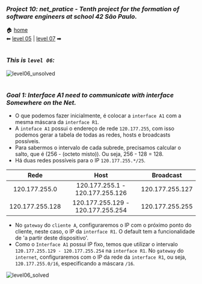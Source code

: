 ### _Project 10: net_pratice - Tenth project for the formation of software engineers at school 42 São Paulo._

🏠 [home](https://github.com/Vinicius-Santoro/42-formation-lvl2-10.net_pratice)<br>
⬅ [level 05](https://github.com/Vinicius-Santoro/42-formation-lvl2-10.net_pratice/blob/main/readmes/level05.md) | [level 07](https://github.com/Vinicius-Santoro/42-formation-lvl2-10.net_pratice/blob/main/readmes/level07.md) ➡
<h1></h1>

### _This is `level 06`:_

![level06_unsolved](https://user-images.githubusercontent.com/83036509/200199432-0576ccdb-0068-4076-ac1a-b01f4afb6825.png)

<h1></h1>

### _Goal 1: Interface A1 need to communicate with interface Somewhere on the Net._
- O que podemos fazer inicialmente, é colocar a `interface A1` com a mesma máscara da `interface R1`.
- A `inteface A1` possui o endereço de rede `120.177.255`, com isso podemos gerar a tabela de todas as redes, hosts e broadcasts possíveis.
- Para sabermos o intervalo de cada subrede, precisamos calcular o salto, que é (256 - (octeto misto)). Ou seja, 256 - 128 = 128.
- Há duas redes possíveis para o IP `120.177.255.*/25`.

<div align="center">

| Rede       |      Host     |  Broadcast |
|:----------:|:-------------:|:----------:|
|120.177.255.0|120.177.255.1 - 120.177.255.126|120.177.255.127
|120.177.255.128|120.177.255.129 - 120.177.255.254|120.177.255.255

</div>

- No `gateway` do `cliente A`, configuraremos o IP com o próximo ponto do cliente, neste caso, o IP da `interface R1`. O default tem a funcionalidade de 'a partir deste dispositivo'.
- Como o `Interface A1` possui IP fixo, temos que utilizar o intervalo `120.177.255.129 - 120.177.255.254` na `interface R1`.
 No `gateway` do `internet`, configuraremos com o IP da rede da `interface R1`, ou seja, `120.177.255.0/16`, especificando a máscara `/16`.
 
 ![level06_solved](https://user-images.githubusercontent.com/83036509/200199381-adc8e0af-3cc3-4bf7-a03f-500e16f75c09.png)
